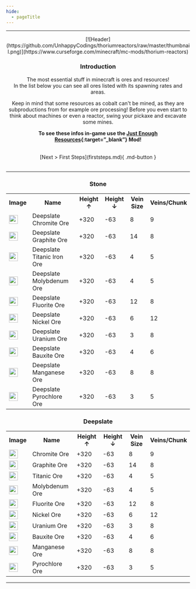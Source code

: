 ```yaml
---
hide:
  - pageTitle
---
```


<center>
<hr>
[![Header](https://github.com/UnhappyCodings/thoriumreactors/raw/master/thumbnail.png)](https://www.curseforge.com/minecraft/mc-mods/thorium-reactors)

### Introduction

The most essential stuff in minecraft is ores and resources! <br>
In the list below you can see all ores listed with its spawning rates and areas. <br>

Keep in mind that some resources as cobalt can't be mined,
as they are subproductions from for example ore processing!
Before you even start to think about machines or even a reactor, swing your pickaxe and excavate some mines.

**To see these infos in-game use the [Just Enough Resources](https://www.curseforge.com/minecraft/mc-mods/just-enough-resources-jer){:target=”_blank”}   Mod!**

<br>
[Next > First Steps](firststeps.md){ .md-button }
<br><br>
<hr>

### Stone

<table>
    <tr>
        <th> Image </th>
        <th> Name </th>
        <th> Height <span>&#8593;</span> </th> <!-- Up -->
        <th> Height <span>&#8595;</span> </th> <!-- Down -->
        <th> Vein Size </th>
        <th> Veins/Chunk </th>
    </tr>
    <tr>
        <td> <img src="/img/deepslate_chromite.png" style="width:24px"> </td>
        <td> Deepslate Chromite Ore </td>
        <td> +320 </td>
        <td> -63 </td>
        <td> 8 </td>
        <td> 9 </td>
    </tr>
    <tr>
        <td> <img src="/img/deepslate_graphite.png" style="width:24px"> </td>
        <td> Deepslate Graphite Ore </td>
        <td> +320 </td>
        <td> -63 </td>
        <td> 14 </td>
        <td> 8 </td>
    </tr>
    <tr>
        <td> <img src="/img/deepslate_titanic_iron.png" style="width:24px"> </td>
        <td> Deepslate Titanic Iron Ore </td>
        <td> +320 </td>
        <td> -63 </td>
        <td> 4 </td>
        <td> 5 </td>
    </tr>
    <tr>
        <td> <img src="/img/deepslate_molybdenum.png" style="width:24px"> </td>
        <td> Deepslate Molybdenum Ore </td>
        <td> +320 </td>
        <td> -63 </td>
        <td> 4 </td>
        <td> 5 </td>
    </tr>
    <tr>
        <td> <img src="/img/deepslate_fluorite.png" style="width:24px"> </td>
        <td> Deepslate Fluorite Ore </td>
        <td> +320 </td>
        <td> -63 </td>
        <td> 12 </td>
        <td> 8 </td>
    </tr>
    <tr>
        <td> <img src="/img/deepslate_nickel.png" style="width:24px"> </td>
        <td> Deepslate Nickel Ore </td>
        <td> +320 </td>
        <td> -63 </td>
        <td> 6 </td>
        <td> 12 </td>
    </tr>
    <tr>
        <td> <img src="/img/deepslate_uranium.png" style="width:24px"> </td>
        <td> Deepslate Uranium Ore </td>
        <td> +320 </td>
        <td> -63 </td>
        <td> 3 </td>
        <td> 8 </td>
    </tr>
    <tr>
        <td> <img src="/img/deepslate_bauxite.png" style="width:24px"> </td>
        <td> Deepslate Bauxite Ore </td>
        <td> +320 </td>
        <td> -63 </td>
        <td> 4 </td>
        <td> 6 </td>
    </tr>
    <tr>
        <td> <img src="/img/deepslate_manganese.png" style="width:24px"> </td>
        <td> Deepslate Manganese Ore </td>
        <td> +320 </td>
        <td> -63 </td>
        <td> 8 </td>
        <td> 8 </td>
    </tr>
    <tr>
        <td> <img src="/img/deepslate_pyrochlore.png" style="width:24px"> </td>
        <td> Deepslate Pyrochlore Ore </td>
        <td> +320 </td>
        <td> -63 </td>
        <td> 3 </td>
        <td> 5 </td>
    </tr>
</table>

### Deepslate

<table>
    <tr>
        <th> Image </th>
        <th> Name </th>
        <th> Height <span>&#8593;</span> </th> <!-- Up -->
        <th> Height <span>&#8595;</span> </th> <!-- Down -->
        <th> Vein Size </th>
        <th> Veins/Chunk </th>
    </tr>
    <tr>
        <td> <img src="/img/chromite.png" style="width:24px"> </td>
        <td> Chromite Ore</td>
        <td> +320 </td>
        <td> -63 </td>
        <td> 8 </td>
        <td> 9 </td>
    </tr>
    <tr>
        <td> <img src="/img/graphite.png" style="width:24px"> </td>
        <td> Graphite Ore </td>
        <td> +320 </td>
        <td> -63 </td>
        <td> 14 </td>
        <td> 8 </td>
    </tr>
    <tr>
        <td> <img src="/img/titanic_iron.png" style="width:24px"> </td>
        <td> Titanic Ore </td>
        <td> +320 </td>
        <td> -63 </td>
        <td> 4 </td>
        <td> 5 </td>
    </tr>
    <tr>
        <td> <img src="/img/molybdenum.png" style="width:24px"> </td>
        <td> Molybdenum Ore </td>
        <td> +320 </td>
        <td> -63 </td>
        <td> 4 </td>
        <td> 5 </td>
    </tr>
    <tr>
        <td> <img src="/img/fluorite.png" style="width:24px"> </td>
        <td> Fluorite Ore </td>
        <td> +320 </td>
        <td> -63 </td>
        <td> 12 </td>
        <td> 8 </td>
    </tr>
    <tr>
        <td> <img src="/img/nickel.png" style="width:24px"> </td>
        <td> Nickel Ore </td>
        <td> +320 </td>
        <td> -63 </td>
        <td> 6 </td>
        <td> 12 </td>
    </tr>
    <tr>
        <td> <img src="/img/uranium.png" style="width:24px"> </td>
        <td> Uranium Ore </td>
        <td> +320 </td>
        <td> -63 </td>
        <td> 3 </td>
        <td> 8 </td>
    </tr>
    <tr>
        <td> <img src="/img/bauxite.png" style="width:24px"> </td>
        <td> Bauxite Ore </td>
        <td> +320 </td>
        <td> -63 </td>
        <td> 4 </td>
        <td> 6 </td>
    </tr>
    <tr>
        <td> <img src="/img/manganese.png" style="width:24px"> </td>
        <td> Manganese Ore </td>
        <td> +320 </td>
        <td> -63 </td>
        <td> 8 </td>
        <td> 8 </td>
    </tr>
    <tr>
        <td> <img src="/img/pyrochlore.png" style="width:24px"> </td>
        <td> Pyrochlore Ore </td>
        <td> +320 </td>
        <td> -63 </td>
        <td> 3 </td>
        <td> 5 </td>
    </tr>
</table>

<hr>